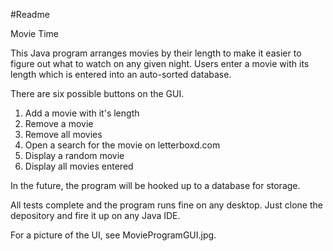 #Readme

Movie Time 

This Java program arranges movies by their length to make it easier to figure out what to watch on any given night.
Users enter a movie with its length which is entered into an auto-sorted database.

There are six possible buttons on the GUI.

1. Add a movie with it's length
2. Remove a movie
3. Remove all movies
4. Open a search for the movie on letterboxd.com
5. Display a random movie
6. Display all movies entered

In the future, the program will be hooked up to a database for storage. 

All tests complete and the program runs fine on any desktop. Just clone the depository and fire it up on any Java IDE.

For a picture of the UI, see MovieProgramGUI.jpg.


